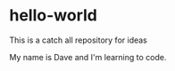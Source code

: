 # hello-world
This is a catch all repository for ideas
<p>My name is Dave and I'm learning to code.</p>

